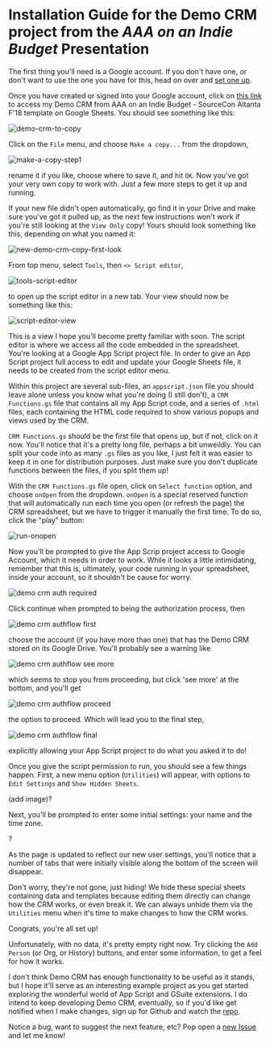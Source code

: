 # Installation Guide for the Demo CRM project from the *AAA on an Indie Budget* Presentation

The first thing you'll need is a Google account. If you don't have one, or don't want to use the one you have for this, head on over and [set one up](https://accounts.google.com/signup/v2/webcreateaccount?continue=https%3A%2F%2Faccounts.google.com%2F&flowEntry=SignUp&flowName=GlifWebSignIn).

Once you have created or signed into your Google account, click on [this link](https://docs.google.com/spreadsheets/d/1QGIgTJhRyCvWHR_JetEa_B1mjyCIAv5PtAN3tIFNUjM/edit?usp=sharing) to access my Demo CRM from AAA on an Indie Budget - SourceCon Altanta F'18 template on Google Sheets. You should see something like this:

![demo-crm-to-copy](/Graphics/demo-crm-to-copy.PNG)

Click on the `File` menu, and choose `Make a copy...` from the dropdown, 

![make-a-copy-step1](/Graphics/make-a-copy-step1.png)

rename it if you like, choose where to save it, and hit `OK`. Now you've got your very own copy to work with. Just a few more steps to get it up and running.

If your new file didn't open automatically, go find it in your Drive and make sure you've got it pulled up, as the next few instructions won't work if you're still looking at the `View Only` copy! Yours should look something like this, depending on what you named it:

![new-demo-crm-copy-first-look](/Graphics/new-demo-crm-copy-first-look.PNG)

From top menu, select `Tools`, then `<> Script editor`, 

![tools-script-editor](/Graphics/tools-script-editor.PNG) 

to open up the script editor in a new tab. Your view should now be something like this:

![script-editor-view](/Graphics/script-editor-view.PNG)

This is a view I hope you'll become pretty familiar with soon. The script editor is where we access all the code embedded in the spreadsheet. You're looking at a Google App Script project file. In order to give an App Script project full access to edit and update your Google Sheets file, it needs to be created from the script editor menu. 

Within this project are several sub-files, an `appscript.json` file you should leave alone unless you know what you're doing (I still don't), a `CRM Functions.gs` file that contains all my App Script code, and a series of `.html` files, each containing the HTML code required to show various popups and views used by the CRM. 

`CRM Functions.gs` should be the first file that opens up, but if not, click on it now. You'll notice that it's a pretty long file, perhaps a bit unweildly. You can split your code into as many `.gs` files as you like, I just felt it was easier to keep it in one for distribution purposes. Just make sure you don't duplicate functions between the files, if you split them up!

With the `CRM Functions.gs` file open, click on `Select function` option, and choose `onOpen` from the dropdown. `onOpen` is a special reserved function that will automatically run each time you open (or refresh the page) the CRM spreadsheet, but we have to trigger it manually the first time. To do so, click the "play" button:

![run-onopen](/Graphics/run-onopen.PNG)

Now you'll be prompted to give the App Scrip project access to Google Account, which it needs in order to work. While it looks a little intimidating, remember that this is, ultimately, your code running in your spreadsheet, inside your account, so it shouldn't be cause for worry.

![demo crm auth required](/Graphics/demo%20crm%20auth%20required.png)

Click continue when prompted to being the authorization process, then

![demo crm authflow first](/Graphics/demo%20crm%20authflow%20first.png)

choose the account (if you have more than one) that has the Demo CRM stored on its Google Drive. You'll probably see a warning like

![demo crm authflow see more](/Graphics/demo%20crm%20authflow%20see%20more.png)

which seems to stop you from proceeding, but click 'see more' at the bottom, and you'll get

![demo crm authflow proceed](/Graphics/demo%20crm%20authflow%20proceed.png)

the option to proceed. Which will lead you to the final step, 

![demo crm authflow final](/Graphics/demo%20crm%20authflow%20final.png)

explicitly allowing your App Script project to do what you asked it to do!

Once you give the script permission to run, you should see a few things happen. First, a new menu option (`Utilities`) will appear, with options to `Edit Settings` and `Show Hidden Sheets`.

(add image)?

Next, you'll be prompted to enter some initial settings: your name and the time zone.

<image>?

As the page is updated to reflect our new user settings, you'll notice that a number of tabs that were initially visible along the bottom of the screen will disappear.

Don't worry, they're not gone, just hiding! We hide these special sheets containing data and templates because editing them directly can change how the CRM works, or even break it. We can always unhide them via the `Utilities` menu when it's time to make changes to how the CRM works.

<final image>

Congrats, you're all set up!

Unfortunately, with no data, it's pretty empty right now. Try clicking the `Add Person` (or Org, or History) buttons, and enter some information, to get a feel for how it works. 

I don't think Demo CRM has enough functionality to be useful as it stands, but I hope it'll serve as an interesting example project as you get started exploring the wonderful world of App Script and GSuite extensions. I do intend to keep developing Demo CRM, eventually, so if you'd like get notified when I make changes, sign up for Github and watch the [repo](https://github.com/selllikesybok/SC-Atlanta-2018).

Notice a bug, want to suggest the next feature, etc? Pop open a [new Issue](/issues/new) and let me know!
